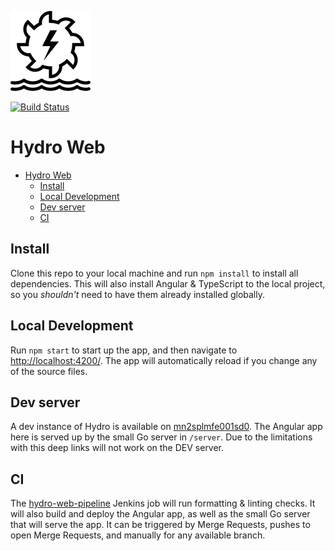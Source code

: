 ![hydro logo](/src/assets/img/hydroelectric.png)

[![Build Status](https://mn2forbld0001d0/view/All%20jobs/job/hydro-web-pipeline/job/master/badge/icon?style=flat-square)](https://mn2forbld0001d0/view/All%20jobs/job/hydro-web-pipeline/job/master/)

# Hydro Web

- [Hydro Web](#hydro-web)
  - [Install](#install)
  - [Local Development](#local-development)
  - [Dev server](#dev-server)
  - [CI](#ci)

## Install

Clone this repo to your local machine and run `npm install` to install all
dependencies. This will also install Angular & TypeScript to the local
project, so you _shouldn't_ need to have them already installed globally.

## Local Development

Run `npm start` to start up the app, and then navigate to
[http://localhost:4200/](http://localhost:4200/). The app will automatically
reload if you change any of the source files.

## Dev server

A dev instance of Hydro is available on
[mn2splmfe001sd0](http://mn2splmfe001sd0:4200). The Angular app here is
served up by the small Go server in `/server`. Due to the limitations with
this deep links will not work on the DEV server.

## CI

The [hydro-web-pipeline](https://mn2forbld0001d0/job/hydro-web-pipeline/)
Jenkins job will run formatting & linting checks. It will also build and
deploy the Angular app, as well as the small Go server that will serve the
app. It can be triggered by Merge Requests, pushes to open Merge Requests,
and manually for any available branch.
